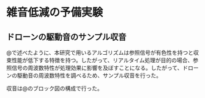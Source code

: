 # 雑音低減の予備実験

## ドローンの駆動音のサンプル収音

@で述べたように、本研究で用いるアルゴリズムは参照信号が有色性を持つと収束性能が低下する特徴を持つ。したがって、リアルタイム処理が目的の場合、参照信号の周波数特性が処理効果に影響を及ぼすことになる。したがって、ドローンの駆動音の周波数特性を調べるため、サンプル収音を行った。

収音は@のブロック図の構成で行った。



